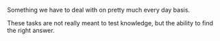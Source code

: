 Something we have to deal with on pretty much every day basis.

These tasks are not really meant to test knowledge, but the ability to find the right answer.
